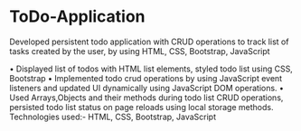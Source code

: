 # ToDo-Application
Developed persistent todo application with CRUD operations to track list of tasks created by the user, by using HTML, CSS, Bootstrap, JavaScript  

•	Displayed list of todos with HTML list elements, styled todo list using CSS, Bootstrap
•	Implemented todo crud operations by using JavaScript event listeners and updated UI dynamically using JavaScript DOM operations.
•	Used Arrays,Objects and their methods during todo list CRUD operations, persisted todo list status on page reloads using local storage methods.
Technologies used:- HTML, CSS, Bootstrap, JavaScript  
